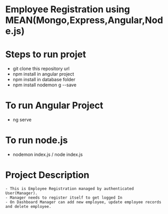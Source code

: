# Employee Registration using MEAN(Mongo,Express,Angular,Node.js)
# Steps to run projet
  - git clone this repository url
  - npm install in angular project
  - npm install in database folder
  - npm install nodemon g --save
  
 # To run Angular Project
  - ng serve
  
 # To run node.js
  - nodemon index.js / node index.js
  
  # Project Description
    - This is Employee Registration managed by authenticated User(Manager).
    - Manager needs to register itself to get logged In
    - On Dashboard Manager can add new employee, update employee records and delete employee.
   
   
   
